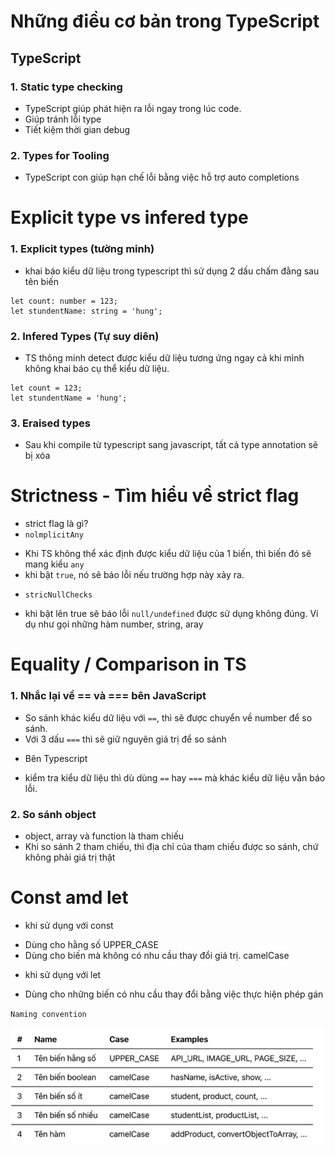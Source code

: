 # Những điều cơ bản trong TypeScript
## TypeScript

### 1. Static type checking
- TypeScript giúp phát hiện ra lỗi ngay trong lúc code.
- Giúp tránh lỗi type
- Tiết kiệm thời gian debug 

### 2. Types for Tooling
- TypeScript con giúp hạn chế lỗi bằng việc hỗ trợ auto completions

# Explicit type vs infered type

### 1. Explicit types (tường minh)
* khai báo kiểu dữ liệu trong typescript thì sử dụng 2 dấu chấm đằng sau tên biến

```
let count: number = 123;
let stundentName: string = 'hung';
```

### 2. Infered Types (Tự suy diên)
* TS thông minh detect được kiểu dữ liệu tương ứng  ngay cả khi mình không khai báo cụ thể kiểu dữ liệu.

```
let count = 123;
let stundentName = 'hung';
```

### 3. Eraised types
* Sau khi compile từ typescript sang javascript, tất cả type annotation sẽ bị xóa

# Strictness - Tìm hiểu về strict flag
* strict flag là gì?
* `nolmplicitAny`
- Khi TS không thể xác định được kiểu dữ liệu của 1 biến, thì biến đó sẽ mang kiểu `any`
- khi bật `true`, nó sẽ báo lỗi nếu trường hợp này xảy ra.
* `stricNullChecks`
- khi bật lên true sẽ báo lỗi `null/undefined` được sử dụng không đúng. Ví dụ như gọi những hàm number, string, aray

# Equality / Comparison in TS
### 1. Nhắc lại về == và === bên JavaScript
* So sánh khác kiểu dữ liệu với `==`, thì sẽ được chuyển về number để so sánh.
* Với 3 dấu `===` thì sẽ giữ nguyên giá trị để so sánh

- Bên Typescript
* kiểm tra kiểu dữ liệu thì dù dùng `==` hay `===` mà khác kiểu dữ liệu vẫn báo lỗi.

### 2. So sánh object
* object, array và function là tham chiếu
* Khi so sánh 2 tham chiếu, thì địa chỉ của tham chiếu được so sánh, chứ không phải giá trị thật

# Const amd let
* khi sử dụng với const
- Dùng cho hằng số UPPER_CASE
- Dùng cho biến mà không có nhu cầu thay đổi giá trị. camelCase  

* khi sử dụng với let
- Dùng cho những biến có nhu cầu thay đổi bằng việc thực hiện phép gán

`Naming convention`

![alt text](image.png)